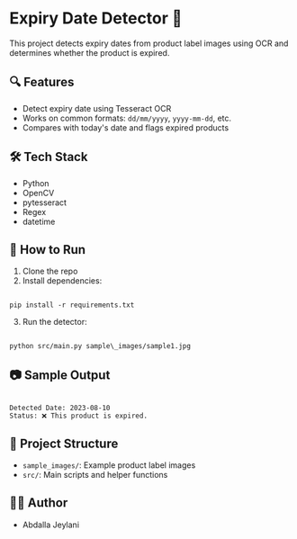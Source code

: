 # Expiry Date Detector 🧴

This project detects expiry dates from product label images using OCR and determines whether the product is expired.



## 🔍 Features
- Detect expiry date using Tesseract OCR
- Works on common formats: `dd/mm/yyyy`, `yyyy-mm-dd`, etc.
- Compares with today's date and flags expired products

## 🛠️ Tech Stack
- Python
- OpenCV
- pytesseract
- Regex
- datetime

## 🚀 How to Run
1. Clone the repo
2. Install dependencies:
```

pip install -r requirements.txt

```
3. Run the detector:
```

python src/main.py sample\_images/sample1.jpg

```

## 📷 Sample Output
```

Detected Date: 2023-08-10
Status: ❌ This product is expired.

```

## 📂 Project Structure
- `sample_images/`: Example product label images
- `src/`: Main scripts and helper functions

## 👨‍💻 Author
- Abdalla Jeylani
